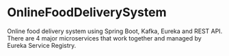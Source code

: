 # OnlineFoodDeliverySystem
 Online food delivery system using Spring Boot, Kafka, Eureka and REST API. There are 4 major microservices that work together and managed by Eureka Service Registry.
